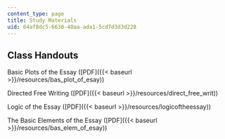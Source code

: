 ```yaml
---
content_type: page
title: Study Materials
uid: 64af8dc5-6638-40aa-ada1-5cd7d3d3d228
---
```


Class Handouts
--------------

Basic Plots of the Essay ([PDF]({{< baseurl >}}/resources/bas_plot_of_esay))

Directed Free Writing ([PDF]({{< baseurl >}}/resources/direct_free_writ))

Logic of the Essay ([PDF]({{< baseurl >}}/resources/logicoftheessay))

The Basic Elements of the Essay ([PDF]({{< baseurl >}}/resources/bas_elem_of_esay))